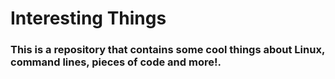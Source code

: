 # Interesting Things
### This is a repository that contains some cool things about Linux, command lines, pieces of code and more!.
